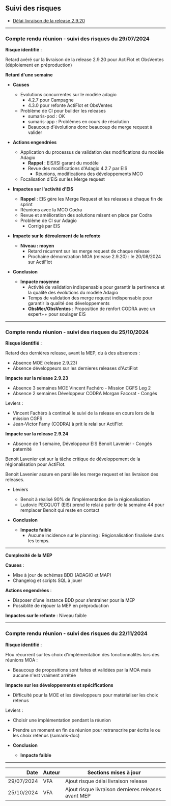 ## Suivi des risques

- [Délai livraison de la release 2.9.20](#compte-rendu-réunion---suivi-des-risques-du-29072024)

---

### Compte rendu réunion - suivi des risques du 29/07/2024

**Risque identifié** :

Retard avéré sur la livraison de la release 2.9.20 pour ActiFlot et ObsVentes (déploiement en préproduction)

**Retard d'une semaine**

- **Causes**
    - Evolutions concurrentes sur le modèle adagio
        - 4.2.7 pour Campagne
        - 4.3.0 pour refonte ActiFlot et ObsVentes
    - Problème de CI pour builder les releases
      - sumaris-pod : OK
      - sumaris-app : Problèmes en cours de résolution
      - Beaucoup d'évolutions donc beaucoup de merge request à valider

- **Actions engendrées**
    - Application du processus de validation des modifications du modèle Adagio
        - **Rappel** : EIS/ISI garant du modèle
        - Revue des modifications d'Adagio 4.2.7 par EIS
            - Réunions, modifications des développements MCO
    - Focalisation d'EIS sur les Merge request 

- **Impactes sur l'activité d'EIS**
    - **Rappel** : EIS gère les Merge Request et les releases à chaque fin de sprint
    - Réunions avec la MCO Codra
    - Revue et amélioration des solutions misent en place par Codra
    - Problème de CI sur Adagio
        - Corrigé par EIS

- **Impacte sur le déroulement de la refonte**
  - **Niveau : moyen**
    - Retard récurrent sur les merge request de chaque release
    - Prochaine démonstration MOA (release 2.9.20) : le 20/08/2024 sur ActiFlot

- **Conclusion**
    - **Impacte moyenne**
      - Activité de validation indispensable pour garantir la pertinence et la qualité des évolutions du modèle Adagio
      - Temps de validation des merge request indispensable pour garantir la qualité des développements
      - **ObsMer/ObsVentes** : Proposition de renfort CODRA avec un expert++ pour soulager EIS

---

### Compte rendu réunion - suivi des risques du 25/10/2024

**Risque identifié** :

Retard des dernières release, avant la MEP, du à des absences  : 
- Absence MOE (release 2.9.23) 
- Absence développeurs sur les dernieres releases d'ActiFlot 

**Impacte sur la release 2.9.23**

- Absence 3 semaines MOE Vincent Fachéro - Mission CGFS Leg 2
- Absence 2 semaines Développeur CODRA Morgan Facorat - Congés

Leviers :

- Vincent Fachéro à continué le suivi de la release en cours lors de la mission CGFS
- Jean-Victor Famy (CODRA) à prit le relai sur ActiFlot

**Impacte sur la release 2.9.24**

- Absence de 1 semaine, Développeur EIS Benoit Lavenier - Congés paternité

Benoit Lavenier est sur la tâche critique de développement de la régionalisation pour ActiFlot.

Benoit Lavenier assure en parallèle les merge request et les livraison des releases.

- Leviers
    - Benoit à réalisé 90% de l'implémentation de la régionalisation
    - Ludovic PECQUOT (EIS) prend le relai à partir de la semaine 44 pour remplacer Benoit qui reste en contact

- **Conclusion**
    - **Impacte faible**
      - Aucune incidence sur le planning : Régionalisation finalisée dans les temps.

--- 

**Complexité de la MEP**

**Causes** :
- Mise à jour de schémas BDD (ADAGIO et MAP)
- Changelog et scripts SQL à jouer

**Actions engendrées** :
- Disposer d’une instance BDD pour s’entrainer pour la MEP
- Possiblité de rejouer la MEP en préproduction

**Impactes sur le refonte** : Niveau faible

---

### Compte rendu réunion - suivi des risques du 22/11/2024

**Risque identifié** :

Flou récurrent sur les choix d'implémentation des fonctionnalités lors des réunions MOA : 
- Beaucoup de propositions sont faites et validées par la MOA mais aucune n'est vraiment arrêtée

**Impacte sur les développements et spécifications**

- Difficulté pour la MOE et les développeurs pour matérialiser les choix retenus

Leviers :

- Choisir une implémentation pendant la réunion 
- Prendre un moment en fin de réunion pour retranscrire par écrits le ou les choix retenus (sumaris-doc) 

- **Conclusion**
    - **Impacte faible**

---

|       Date | Auteur | Sections mises à jour                               |
|-----------:|--------|-----------------------------------------------------|
| 29/07/2024 | VFA    | Ajout risque délai livraison release                |
| 25/10/2024 | VFA    | Ajout risque livraison dernieres releases avant MEP |
